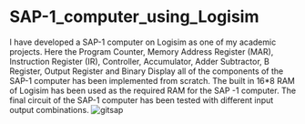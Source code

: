 # SAP-1_computer_using_Logisim
I have developed a SAP-1 computer on Logisim as one of my academic projects.
Here the Program Counter, Memory Address Register (MAR), Instruction Register (IR), Controller, Accumulator, Adder Subtractor, B Register, Output Register and Binary Display all of the components of the SAP-1 computer has been implemented from scratch. The built in 16*8 RAM of Logisim has been used as the required RAM for the SAP -1 computer.
The final circuit of the SAP-1 computer has been tested with different input output combinations. 
![gitsap](https://user-images.githubusercontent.com/45833229/122545898-3039fd80-d050-11eb-8308-1a05dc102e77.PNG)

